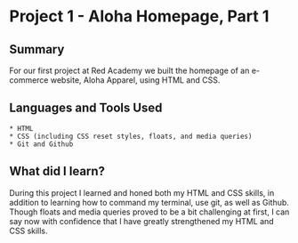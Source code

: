 # Project 1 - Aloha Homepage, Part 1

## Summary

For our first project at Red Academy we built the homepage of an e-commerce website, Aloha Apparel, using HTML and CSS. 

## Languages and Tools Used
	* HTML
	* CSS (including CSS reset styles, floats, and media queries)
	* Git and Github 

## What did I learn?

During this project I learned and honed both my HTML and CSS skills, in addition to learning how to command my terminal, use git, as well as Github. Though floats and media queries proved to be a bit challenging at first, I can say now with confidence that I have greatly strengthened my HTML and CSS skills. 

